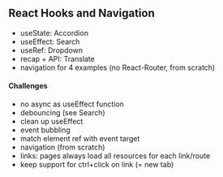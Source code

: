 ## React Hooks and Navigation

- useState: Accordion
- useEffect: Search
- useRef: Dropdown
- recap + API: Translate
- navigation for 4 examples (no React-Router, from scratch)

#### Challenges

- no async as useEffect function
- debouncing (see Search)
- clean up useEffect
- event bubbling
- match element ref with event target
- navigation (from scratch)
- links: pages always load all resources for each link/route
- keep support for ctrl+click on link (= new tab)